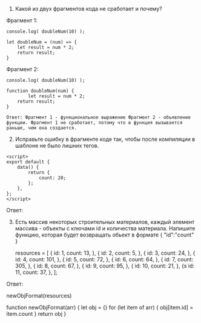 1. Какой из двух фрагментов кода не сработает и почему?

Фрагмент 1:

    console.log( doubleNum(10) );

    let doubleNum = (num) => {
    	let result = num * 2;
    	return result;
    }

Фрагмент 2:

    console.log( doubleNum(10) );

    function doubleNum(num) {
    		let result = num * 2;
    	return result;
    }

    Ответ: Фрагмент 1 - функциональное выражение Фрагмент 2 - объявление функции. Фрагмент 1 не сработает, потому что в функция вызывается раньше, чем она создается.

2. Исправьте ошибку в фрагменте коде так, чтобы после компиляции в шаблоне не было лишних тегов.

<template>
		<component-name
			v-for="i of count" 
			:key="i"
			v-if="i < 10" 
		/>
	</template>

    <script>
    export default {
    	data() {
    		return {
    			count: 20;
    		};
    	},
    };
    </script>

Ответ:
<template>
    <template v-for="i of count" :key="i">
        <component-name v-if="i < 10"/>
    </template>
</template>

<script>
import ComponentName from "./ComponentName.vue";

export default {
  components: {
    ComponentName,
  },
  data() {
    return {
      count: 20,
    };
  },
};
</script>

3. Есть массив некоторых строительных материалов, каждый элемент массива - объекты с ключами id и количества материала. Напишите функцию, которая будет возвращать oбьект в формате { "id":"count" }

   resources = [
			{
			   id: 1,
			   count: 13,
   			},
			{
			   id: 2,
			   count: 5,
   			}, 
			{
			   id: 3,
			   count: 24,
   			},
		      {
			   id: 4,
			   count: 101,
   			}, 
			{
			   id: 5,
			   count: 72,
   			}, 
			{
			   id: 6,
			   count: 64,
   			}, 
			{
			   id: 7,
			   count: 305,
   			}, 
			{
			   id: 8,
			   count: 67,
   			}, 
			{
			   id: 9,
			   count: 95,
   			}, 
			{
			   id: 10,
			   count: 21,
   			}, 
			{s
			   id: 11,
			   count: 37,
   			},
		   ];

Ответ:

newObjFormat(resources)

function newObjFormat(arr) {
let obj = {}
for (let item of arr) {
obj[item.id] = item.count
}
return obj
}
